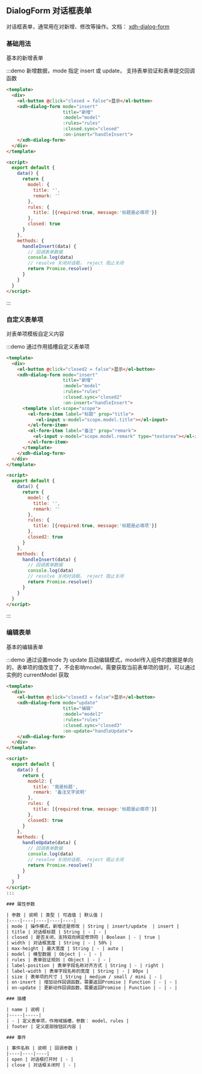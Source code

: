 <script>
  export default {
    data() {
      return {
        model: {
          title: '',
          remark: ''
        },
        model2: {
          title: '我是标题',
          remark: '备注文字说明'
        },
        rules: {
          title: [{required:true, message:'标题是必填项'}]
        },
        closed: true,
        closed2: true,
        closed3: true
      }
    },
    methods: {
      handleInsert(data) {
        // 回调表单数据
        console.log(data)
        // resolve 关闭对话框， reject 阻止关闭
        return Promise.resolve()
      },
       handleUpdate(data) {
        // 回调表单数据
        console.log(data)
        // resolve 关闭对话框， reject 阻止关闭
        return Promise.resolve()
      }
    }
  }
</script>

## DialogForm 对话框表单

对话框表单，通常用在对新增、修改等操作。文档： [xdh-dialog-form](#/src/widgets%2Fmodule-widgets_xdh-dialog-form.html)

### 基础用法

基本的新增表单

:::demo 新增数据，mode 指定 insert 或 update， 支持表单验证和表单提交回调函数

```html
<template>
  <div>
    <el-button @click="closed = false">显示</el-button>
    <xdh-dialog-form mode="insert"
                     title="新增"
                     :model="model"
                     :rules="rules"
                     :closed.sync="closed"
                     :on-insert="handleInsert">
    </xdh-dialog-form>
  </div>
</template>

<script>
  export default {
    data() {
      return {
        model: {
          title: '',
          remark: ''
        },
        rules: {
          title: [{required:true, message:'标题是必填项'}]
        },
        closed: true
      }
    },
    methods: {
      handleInsert(data) {
        // 回调表单数据
        console.log(data)
        // resolve 关闭对话框， reject 阻止关闭
        return Promise.resolve()
      }
    }
  }
</script>
```
:::

### 自定义表单项

对表单项模板自定义内容

:::demo 通过作用插槽自定义表单项

```html
<template>
  <div>
    <el-button @click="closed2 = false">显示</el-button>
    <xdh-dialog-form mode="insert"
                     title="新增"
                     :model="model"
                     :rules="rules"
                     :closed.sync="closed2"
                     :on-insert="handleInsert">
      <template slot-scope="scope">
        <el-form-item label="标题" prop="title">
           <el-input v-model="scope.model.title"></el-input>
        </el-form-item>
        <el-form-item label="备注" prop="remark">
          <el-input v-model="scope.model.remark" type="textarea"></el-input>
        </el-form-item>
      </template>
    </xdh-dialog-form>
  </div>
</template>

<script>
  export default {
    data() {
      return {
        model: {
          title: '',
          remark: ''
        },
        rules: {
          title: [{required:true, message:'标题是必填项'}]
        },
        closed2: true
      }
    },
    methods: {
      handleInsert(data) {
        // 回调表单数据
        console.log(data)
        // resolve 关闭对话框， reject 阻止关闭
        return Promise.resolve()
      }
    }
  }
</script>
```
:::

### 编辑表单

基本的编辑表单

:::demo 通过设置mode 为 update 启动编辑模式，model传入组件的数据是单向的，表单项的值改变了，不会影响model，需要获取当前表单项的值时，可以通过实例的 currentModel 获取
```html
<template>
  <div>
    <el-button @click="closed3 = false">显示</el-button>
    <xdh-dialog-form mode="update"
                     title="编辑"
                     :model="model2"
                     :rules="rules"
                     :closed.sync="closed3"
                     :on-update="handleUpdate">
    </xdh-dialog-form>
  </div>
</template>

<script>
  export default {
    data() {
      return {
        model2: {
          title: '我是标题',
          remark: '备注文字说明'
        },
        rules: {
          title: [{required:true, message:'标题是必填项'}]
        },
        closed3: true
      }
    },
    methods: {
      handleUpdate(data) {
        // 回调表单数据
        console.log(data)
        // resolve 关闭对话框， reject 阻止关闭
        return Promise.resolve()
      }
    }
  }
</script>
:::

### 属性参数

| 参数 | 说明 | 类型 | 可选值 | 默认值 |
|----|----|----|----|----|
| mode | 操作模式，新增还是修改 | String | insert/update  | insert |
| title | 对话框标题 | String | - | - |
| closed | 是否关闭，支持双向绑定修饰符 | Boolean | - | true |
| width | 对话框宽度 | String | - | 50% |
| max-height | 最大宽度 | String | - | auto |
| model | 模型数据 | Object | - | - |
| rules | 表单验证规则 | Object | - | - |
| label-position | 表单字段名称对齐方式 | String | - | right |
| label-width | 表单字段名称的宽度 | String | - | 80px |
| size | 表单项的尺寸 | String | medium / small / mini | - |
| on-insert | 增加动作回调函数，需要返回Promise | Function | - | - |
| on-update | 更新动作回调函数，需要返回Promise | Function | - | - |

### 插槽

| name | 说明 |
|-----|-----|
| - | 定义表单项，作用域插槽，参数： model、rules |
| footer | 定义底部按钮区内容 |

### 事件

| 事件名称 | 说明 | 回调参数 |
|----|----|----|
| open | 对话框打开时 | - |
| close | 对话框关闭时 | - |
